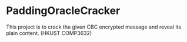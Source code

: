 # PaddingOracleCracker
This project is to crack the given CBC encrypted message and reveal its plain content. (HKUST COMP3632)
